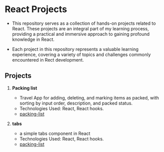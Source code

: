 # React Projects

- This repository serves as a collection of hands-on projects related to React. These projects are an integral part of my learning process, providing a practical and immersive approach to gaining profound knowledge in React.

- Each project in this repository represents a valuable learning experience, covering a variety of topics and challenges commonly encountered in Rect development.

## Projects

1. **Packing list**
   - Travel App for adding, deleting, and marking items as packed, with sorting by input order, description, and packed status.
   - Technologies Used: React, React hooks.
   - [packing-list](https://github.com/VenkatRaman3103/react-projects/tree/main/packing-list)

2. **tabs**
   - a simple tabs component in React
   - Technologies Used: React, React hooks.
   - [packing-list](https://github.com/VenkatRaman3103/react-projects/tree/main/tabs)

